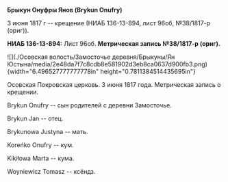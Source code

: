 **Брыкун Онуфры Янов (Brykun Onufry)**

3 июня 1817 г -- крещение (НИАБ 136-13-894, лист 96об, №38/1817-р
(ориг)).

**НИАБ 136-13-894:** Лист 96об. **Метрическая запись №38/1817-р
(ориг).**

![](./Осовская волость/Замосточье деревня/Брыкуны/Ян Юстына/media/2e48da7f7c8cdb8e581902d3eb8ca0637d900fb3.png){width="6.496527777777778in"
height="0.7811384514435695in"}

Осовская Покровская церковь. 3 июня 1817 года. Метрическая запись о
крещении.

Brykun Onufry -- сын родителей с деревни Замосточье.

Brykun Jan -- отец.

Brykunowa Justyna -- мать.

Koreńko Onufry -- кум.

Kikiłowa Marta -- кума.

Woyniewicz Tomasz -- ксёндз.
